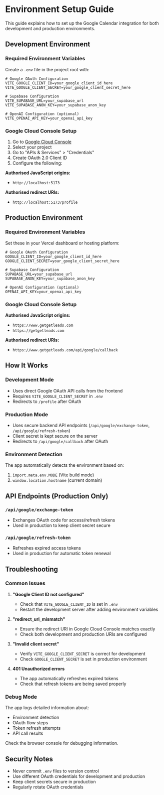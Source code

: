 # Environment Setup Guide

This guide explains how to set up the Google Calendar integration for both development and production environments.

## Development Environment

### Required Environment Variables

Create a `.env` file in the project root with:

```env
# Google OAuth Configuration
VITE_GOOGLE_CLIENT_ID=your_google_client_id_here
VITE_GOOGLE_CLIENT_SECRET=your_google_client_secret_here

# Supabase Configuration
VITE_SUPABASE_URL=your_supabase_url
VITE_SUPABASE_ANON_KEY=your_supabase_anon_key

# OpenAI Configuration (optional)
VITE_OPENAI_API_KEY=your_openai_api_key
```

### Google Cloud Console Setup

1. Go to [Google Cloud Console](https://console.cloud.google.com/)
2. Select your project
3. Go to "APIs & Services" > "Credentials"
4. Create OAuth 2.0 Client ID
5. Configure the following:

**Authorised JavaScript origins:**
- `http://localhost:5173`

**Authorised redirect URIs:**
- `http://localhost:5173/profile`

## Production Environment

### Required Environment Variables

Set these in your Vercel dashboard or hosting platform:

```env
# Google OAuth Configuration
GOOGLE_CLIENT_ID=your_google_client_id_here
GOOGLE_CLIENT_SECRET=your_google_client_secret_here

# Supabase Configuration
SUPABASE_URL=your_supabase_url
SUPABASE_ANON_KEY=your_supabase_anon_key

# OpenAI Configuration (optional)
OPENAI_API_KEY=your_openai_api_key
```

### Google Cloud Console Setup

**Authorised JavaScript origins:**
- `https://www.getgetleads.com`
- `https://getgetleads.com`

**Authorised redirect URIs:**
- `https://www.getgetleads.com/api/google/callback`

## How It Works

### Development Mode
- Uses direct Google OAuth API calls from the frontend
- Requires `VITE_GOOGLE_CLIENT_SECRET` in `.env`
- Redirects to `/profile` after OAuth

### Production Mode
- Uses secure backend API endpoints (`/api/google/exchange-token`, `/api/google/refresh-token`)
- Client secret is kept secure on the server
- Redirects to `/api/google/callback` after OAuth

### Environment Detection

The app automatically detects the environment based on:
1. `import.meta.env.MODE` (Vite build mode)
2. `window.location.hostname` (current domain)

## API Endpoints (Production Only)

### `/api/google/exchange-token`
- Exchanges OAuth code for access/refresh tokens
- Used in production to keep client secret secure

### `/api/google/refresh-token`
- Refreshes expired access tokens
- Used in production for automatic token renewal

## Troubleshooting

### Common Issues

1. **"Google Client ID not configured"**
   - Check that `VITE_GOOGLE_CLIENT_ID` is set in `.env`
   - Restart the development server after adding environment variables

2. **"redirect_uri_mismatch"**
   - Ensure the redirect URI in Google Cloud Console matches exactly
   - Check both development and production URIs are configured

3. **"Invalid client secret"**
   - Verify `VITE_GOOGLE_CLIENT_SECRET` is correct for development
   - Check `GOOGLE_CLIENT_SECRET` is set in production environment

4. **401 Unauthorized errors**
   - The app automatically refreshes expired tokens
   - Check that refresh tokens are being saved properly

### Debug Mode

The app logs detailed information about:
- Environment detection
- OAuth flow steps
- Token refresh attempts
- API call results

Check the browser console for debugging information.

## Security Notes

- Never commit `.env` files to version control
- Use different OAuth credentials for development and production
- Keep client secrets secure in production
- Regularly rotate OAuth credentials
